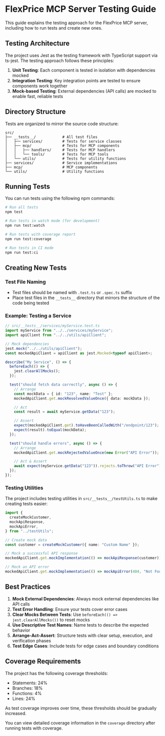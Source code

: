 # FlexPrice MCP Server Testing Guide

This guide explains the testing approach for the FlexPrice MCP server, including how to run tests and create new ones.

## Testing Architecture

The project uses Jest as the testing framework with TypeScript support via ts-jest. The testing approach follows these principles:

1. **Unit Testing**: Each component is tested in isolation with dependencies mocked
2. **Integration Testing**: Key integration points are tested to ensure components work together
3. **Mock-based Testing**: External dependencies (API calls) are mocked to enable fast, reliable tests

## Directory Structure

Tests are organized to mirror the source code structure:

```
src/
├── __tests__/            # All test files
│   ├── services/         # Tests for service classes
│   ├── mcp/              # Tests for MCP components
│   │   ├── handlers/     # Tests for MCP handlers
│   │   └── tools/        # Tests for MCP tools
│   └── utils/            # Tests for utility functions
├── services/             # Service implementations
├── mcp/                  # MCP components
└── utils/                # Utility functions
```

## Running Tests

You can run tests using the following npm commands:

```bash
# Run all tests
npm test

# Run tests in watch mode (for development)
npm run test:watch

# Run tests with coverage report
npm run test:coverage

# Run tests in CI mode
npm run test:ci
```

## Creating New Tests

### Test File Naming

- Test files should be named with `.test.ts` or `.spec.ts` suffix
- Place test files in the `__tests__` directory that mirrors the structure of the code being tested

### Example: Testing a Service

```typescript
// src/__tests__/services/myService.test.ts
import myService from "../../services/myService";
import apiClient from "../../utils/apiClient";

// Mock dependencies
jest.mock("../../utils/apiClient");
const mockedApiClient = apiClient as jest.Mocked<typeof apiClient>;

describe("My Service", () => {
  beforeEach(() => {
    jest.clearAllMocks();
  });

  test("should fetch data correctly", async () => {
    // Arrange
    const mockData = { id: "123", name: "Test" };
    mockedApiClient.get.mockResolvedValueOnce({ data: mockData });

    // Act
    const result = await myService.getData("123");

    // Assert
    expect(mockedApiClient.get).toHaveBeenCalledWith("/endpoint/123");
    expect(result).toEqual(mockData);
  });

  test("should handle errors", async () => {
    // Arrange
    mockedApiClient.get.mockRejectedValueOnce(new Error("API Error"));

    // Act & Assert
    await expect(myService.getData("123")).rejects.toThrow("API Error");
  });
});
```

### Testing Utilities

The project includes testing utilities in `src/__tests__/testUtils.ts` to make creating tests easier:

```typescript
import {
  createMockCustomer,
  mockApiResponse,
  mockApiError,
} from "../testUtils";

// Create mock data
const customer = createMockCustomer({ name: "Custom Name" });

// Mock a successful API response
mockedApiClient.get.mockImplementation(() => mockApiResponse(customer));

// Mock an API error
mockedApiClient.get.mockImplementation(() => mockApiError(404, "Not Found"));
```

## Best Practices

1. **Mock External Dependencies**: Always mock external dependencies like API calls
2. **Test Error Handling**: Ensure your tests cover error cases
3. **Clear Mocks Between Tests**: Use `beforeEach(() => jest.clearAllMocks())` to reset mocks
4. **Use Descriptive Test Names**: Name tests to describe the expected behavior
5. **Arrange-Act-Assert**: Structure tests with clear setup, execution, and verification phases
6. **Test Edge Cases**: Include tests for edge cases and boundary conditions

## Coverage Requirements

The project has the following coverage thresholds:

- Statements: 24%
- Branches: 18%
- Functions: 4%
- Lines: 24%

As test coverage improves over time, these thresholds should be gradually increased.

You can view detailed coverage information in the `coverage` directory after running tests with coverage.
